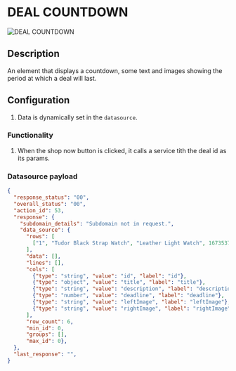 # DEAL COUNTDOWN

![DEAL COUNTDOWN](https://i.postimg.cc/zvJGzyJ9/Screenshot-2023-01-11-184634.png)

## Description

An element that displays a countdown, some text and images showing the period at which a deal will last.

## Configuration

1. Data is dynamically set in the `datasource`.

### Functionality

1. When the shop now button is clicked, it calls a service tith the deal id as its params.

### Datasource payload

``` json
{
  "response_status": "00",
  "overall_status": "00",
  "action_id": 53,
  "response": {
    "subdomain_details": "Subdomain not in request.",
    "data_source": {
      "rows": [
        ["1", "Tudor Black Strap Watch", "Leather Light Watch", 1673537758000,  "https://m.media-amazon.com/images/I/81nj6IlZpVL._UY445_.jpg", "https://m.media-amazon.com/images/I/81nj6IlZpVL._UY445_.jpg"]
      ],
      "data": [],
      "lines": [],
      "cols": [
        {"type": "string", "value": "id", "label": "id"},
        {"type": "object", "value": "title", "label": "title"},
        {"type": "string", "value": "description", "label": "description"},
        {"type": "number", "value": "deadline", "label": "deadline"},
        {"type": "string", "value": "leftImage", "label": "leftImage"},
        {"type": "string", "value": "rightImage", "label": "rightImage"},
      ],
      "row_count": 6,
      "min_id": 0,
      "groups": [],
      "max_id": 0},
  },
  "last_response": "",
}
```
